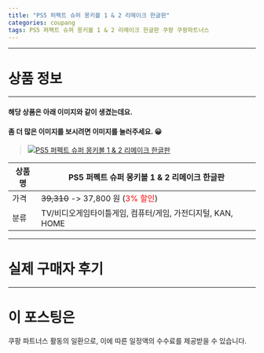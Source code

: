 ```yaml
---
title: "PS5 퍼펙트 슈퍼 몽키볼 1 & 2 리메이크 한글판"
categories: coupang
tags: PS5 퍼펙트 슈퍼 몽키볼 1 & 2 리메이크 한글판 쿠팡 쿠팡파트너스
---
```

---

# 상품 정보

---

#### 해당 상품은 아래 이미지와 같이 생겼는데요. 
#### 좀 더 많은 이미지를 보시려면 이미지를 눌러주세요. 😀
> [![PS5 퍼펙트 슈퍼 몽키볼 1 & 2 리메이크 한글판](https://static.coupangcdn.com/image/retail/images/2021/07/14/10/1/1b38555b-92ea-4cf6-b917-f04e8d764925.jpg)](https://link.coupang.com/re/AFFSDP?lptag=AF4416228&subid=AF4416228&pageKey=5842379172&itemId=10143410428&vendorItemId=77426131709&traceid=V0-113-44cb3a19ddc0648a)

상품명 | PS5 퍼펙트 슈퍼 몽키볼 1 & 2 리메이크 한글판
-------|-------
가격 | ~~39,310~~ -> 37,800 원 (<span style="color:red">3% 할인</span>)
분류 | TV/비디오게임타이틀게임, 컴퓨터/게임, 가전디지털, KAN, HOME

---

# 실제 구매자 후기

---




# 이 포스팅은
쿠팡 파트너스 활동의 일환으로, 이에 따른 일정액의 수수료를 제공받을 수 있습니다.